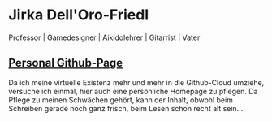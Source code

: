 # Jirka Dell'Oro-Friedl
Professor | Gamedesigner | Aikidolehrer | Gitarrist | Vater

## [Personal Github-Page](https://JirkaDellOro.github.io)
Da ich meine virtuelle Existenz mehr und mehr in die Github-Cloud umziehe, versuche ich einmal, hier auch eine persönliche Homepage zu pflegen. Da Pflege zu meinen Schwächen gehört, kann der Inhalt, obwohl beim Schreiben gerade noch ganz frisch, beim Lesen schon recht alt sein...

